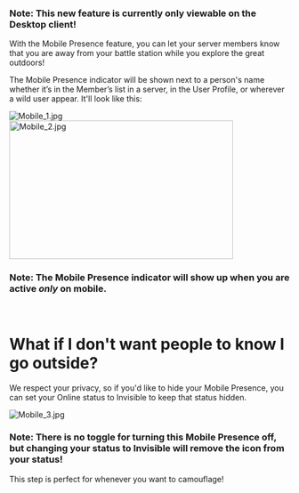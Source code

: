 <h3 class="wysiwyg-text-align-left">Note: This new feature is currently only viewable on the Desktop client!</h3>
<p class="wysiwyg-text-align-left">With the Mobile Presence feature, you can let your server members know that you are away from your battle station while you explore the great outdoors! </p>
<p class="wysiwyg-text-align-left"><span style="font-weight: 400;">The Mobile Presence indicator will be shown next to a person's name whether it’s in the Member’s list in a server, in the User Profile, or wherever a wild user appear. It'll look like this:</span></p>
<p class="wysiwyg-text-align-center"><img src="https://support.discord.com/hc/article_attachments/360018728752/Mobile_1.jpg" alt="Mobile_1.jpg"><br><img src="https://support.discord.com/hc/article_attachments/360018728772/Mobile_2.jpg" alt="Mobile_2.jpg" width="402" height="249"></p>
<h3 class="wysiwyg-text-align-left">Note: The Mobile Presence indicator will show up when you are active <em>only</em> on mobile.</h3>
<p class="wysiwyg-text-align-left"> </p>
<h1 class="wysiwyg-text-align-left"><strong>What if I don't want people to know I go outside?</strong></h1>
<p class="wysiwyg-text-align-left">We respect your privacy, so if you'd like to hide your Mobile Presence, you can set your Online status to Invisible to keep that status hidden.</p>
<p class="wysiwyg-text-align-center"><img src="https://support.discord.com/hc/article_attachments/360018602031/Mobile_3.jpg" alt="Mobile_3.jpg"></p>
<h3 class="wysiwyg-text-align-left">Note: There is no toggle for turning this Mobile Presence off, but changing your status to Invisible will remove the icon from your status!</h3>
<p class="wysiwyg-text-align-left">This step is perfect for whenever you want to camouflage! </p>
